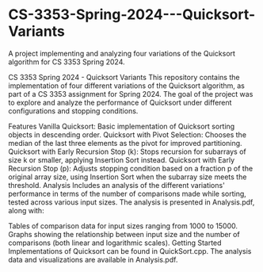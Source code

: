 # CS-3353-Spring-2024---Quicksort-Variants
A project implementing and analyzing four variations of the Quicksort algorithm for CS 3353 Spring 2024.

CS 3353 Spring 2024 - Quicksort Variants
This repository contains the implementation of four different variations of the Quicksort algorithm, as part of a CS 3353 assignment for Spring 2024. The goal of the project was to explore and analyze the performance of Quicksort under different configurations and stopping conditions.

Features
Vanilla Quicksort: Basic implementation of Quicksort sorting objects in descending order.
Quicksort with Pivot Selection: Chooses the median of the last three elements as the pivot for improved partitioning.
Quicksort with Early Recursion Stop (k): Stops recursion for subarrays of size k or smaller, applying Insertion Sort instead.
Quicksort with Early Recursion Stop (p): Adjusts stopping condition based on a fraction p of the original array size, using Insertion Sort when the subarray size meets the threshold.
Analysis
Includes an analysis of the different variations' performance in terms of the number of comparisons made while sorting, tested across various input sizes. The analysis is presented in Analysis.pdf, along with:

Tables of comparison data for input sizes ranging from 1000 to 15000.
Graphs showing the relationship between input size and the number of comparisons (both linear and logarithmic scales).
Getting Started
Implementations of Quicksort can be found in QuickSort.cpp.
The analysis data and visualizations are available in Analysis.pdf.
